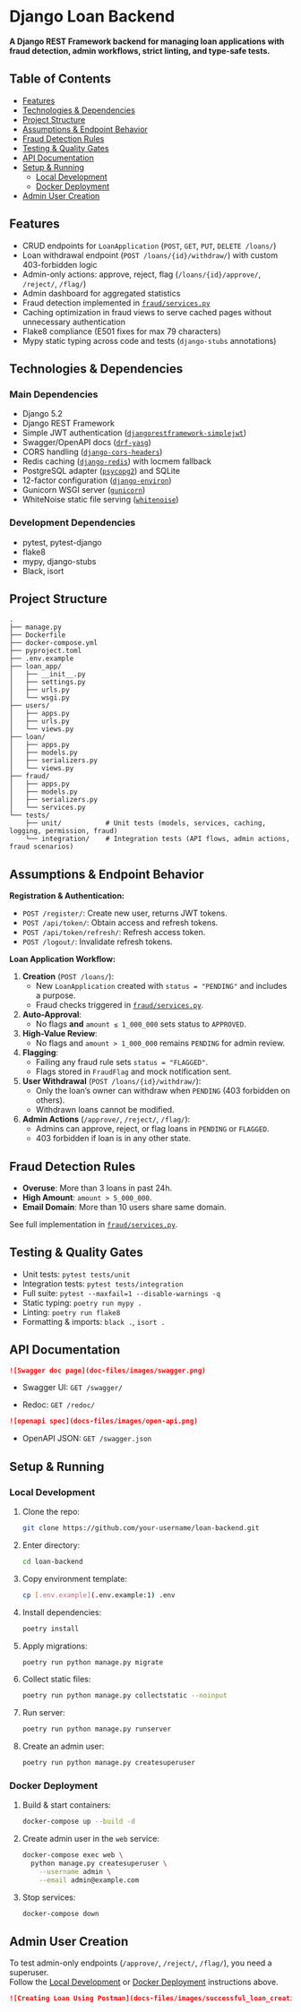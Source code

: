 # Django Loan Backend

**A Django REST Framework backend for managing loan applications with fraud detection, admin workflows, strict linting, and type-safe tests.**

## Table of Contents
- [Features](#features)
- [Technologies & Dependencies](#technologies--dependencies)
- [Project Structure](#project-structure)
- [Assumptions & Endpoint Behavior](#assumptions--endpoint-behavior)
- [Fraud Detection Rules](#fraud-detection-rules)
- [Testing & Quality Gates](#testing--quality-gates)
- [API Documentation](#api-documentation)
- [Setup & Running](#setup--running)
  - [Local Development](#local-development)
  - [Docker Deployment](#docker-deployment)
- [Admin User Creation](#admin-user-creation)

## Features
- CRUD endpoints for `LoanApplication` (`POST`, `GET`, `PUT`, `DELETE /loans/`)
- Loan withdrawal endpoint (`POST /loans/{id}/withdraw/`) with custom 403-forbidden logic
- Admin-only actions: approve, reject, flag (`/loans/{id}/approve/`, `/reject/`, `/flag/`)
- Admin dashboard for aggregated statistics
- Fraud detection implemented in [`fraud/services.py`](fraud/services.py:26)
- Caching optimization in fraud views to serve cached pages without unnecessary authentication
- Flake8 compliance (E501 fixes for max 79 characters)
- Mypy static typing across code and tests (`django-stubs` annotations)

## Technologies & Dependencies

### Main Dependencies
- Django 5.2
- Django REST Framework
- Simple JWT authentication ([`djangorestframework-simplejwt`](https://pypi.org/project/djangorestframework-simplejwt/))
- Swagger/OpenAPI docs ([`drf-yasg`](https://pypi.org/project/drf-yasg/))
- CORS handling ([`django-cors-headers`](https://pypi.org/project/django-cors-headers/))
- Redis caching ([`django-redis`](https://pypi.org/project/django-redis/)) with locmem fallback
- PostgreSQL adapter ([`psycopg2`](https://pypi.org/project/psycopg2/)) and SQLite
- 12-factor configuration ([`django-environ`](https://pypi.org/project/django-environ/))
- Gunicorn WSGI server ([`gunicorn`](https://pypi.org/project/gunicorn/))
- WhiteNoise static file serving ([`whitenoise`](https://pypi.org/project/whitenoise/))

### Development Dependencies
- pytest, pytest-django
- flake8
- mypy, django-stubs
- Black, isort

## Project Structure

```
.
├── manage.py
├── Dockerfile
├── docker-compose.yml
├── pyproject.toml
├── .env.example
├── loan_app/
│   ├── __init__.py
│   ├── settings.py
│   ├── urls.py
│   └── wsgi.py
├── users/
│   ├── apps.py
│   ├── urls.py
│   └── views.py
├── loan/
│   ├── apps.py
│   ├── models.py
│   ├── serializers.py
│   └── views.py
├── fraud/
│   ├── apps.py
│   ├── models.py
│   ├── serializers.py
│   └── services.py
└── tests/
    ├── unit/           # Unit tests (models, services, caching, logging, permission, fraud)
    └── integration/    # Integration tests (API flows, admin actions, fraud scenarios)
```

## Assumptions & Endpoint Behavior

**Registration & Authentication:**
- `POST /register/`: Create new user, returns JWT tokens.
- `POST /api/token/`: Obtain access and refresh tokens.
- `POST /api/token/refresh/`: Refresh access token.
- `POST /logout/`: Invalidate refresh tokens.

**Loan Application Workflow:**
1. **Creation** (`POST /loans/`):
   - New `LoanApplication` created with `status = "PENDING"` and includes a purpose.
   - Fraud checks triggered in [`fraud/services.py`](fraud/services.py:26).
2. **Auto-Approval**:  
   - No flags **and** `amount ≤ 1_000_000` sets status to `APPROVED`.
3. **High-Value Review**:  
   - No flags and `amount > 1_000_000` remains `PENDING` for admin review.
4. **Flagging**:  
   - Failing any fraud rule sets `status = "FLAGGED"`.
   - Flags stored in `FraudFlag` and mock notification sent.
5. **User Withdrawal** (`POST /loans/{id}/withdraw/`):
   - Only the loan’s owner can withdraw when `PENDING` (403 forbidden on others).
   - Withdrawn loans cannot be modified.
6. **Admin Actions** (`/approve/`, `/reject/`, `/flag/`):
   - Admins can approve, reject, or flag loans in `PENDING` or `FLAGGED`.
   - 403 forbidden if loan is in any other state.

## Fraud Detection Rules
- **Overuse**: More than 3 loans in past 24h.
- **High Amount**: `amount > 5_000_000`.
- **Email Domain**: More than 10 users share same domain.

See full implementation in [`fraud/services.py`](fraud/services.py:26).

## Testing & Quality Gates
- Unit tests: `pytest tests/unit`
- Integration tests: `pytest tests/integration`
- Full suite: `pytest --maxfail=1 --disable-warnings -q`
- Static typing: `poetry run mypy .`
- Linting: `poetry run flake8`
- Formatting & imports: `black .`, `isort .`

## API Documentation
```markdown
![Swagger doc page](doc-files/images/swagger.png)
```
- Swagger UI: `GET /swagger/`

- Redoc: `GET /redoc/`

```markdown
![openapi spec](docs-files/images/open-api.png)
```
- OpenAPI JSON: `GET /swagger.json`

## Setup & Running

### Local Development
1. Clone the repo:
   ```bash
   git clone https://github.com/your-username/loan-backend.git
   ```
2. Enter directory:
   ```bash
   cd loan-backend
   ```
3. Copy environment template:
   ```bash
   cp [.env.example](.env.example:1) .env
   ```
4. Install dependencies:
   ```bash
   poetry install
   ```
5. Apply migrations:
   ```bash
   poetry run python manage.py migrate
   ```
6. Collect static files:
   ```bash
   poetry run python manage.py collectstatic --noinput
   ```
7. Run server:
   ```bash
   poetry run python manage.py runserver
   ```
8. Create an admin user:
   ```bash
   poetry run python manage.py createsuperuser
   ```

### Docker Deployment
1. Build & start containers:
   ```bash
   docker-compose up --build -d
   ```
2. Create admin user in the `web` service:
   ```bash
   docker-compose exec web \
     python manage.py createsuperuser \
       --username admin \
       --email admin@example.com
   ```
3. Stop services:
   ```bash
   docker-compose down
   ```

## Admin User Creation
To test admin-only endpoints (`/approve/`, `/reject/`, `/flag/`), you need a superuser.  
Follow the [Local Development](#local-development) or [Docker Deployment](#docker-deployment) instructions above.


```markdown
![Creating Loan Using Postman](docs-files/images/successful_loan_creation.png)
```



